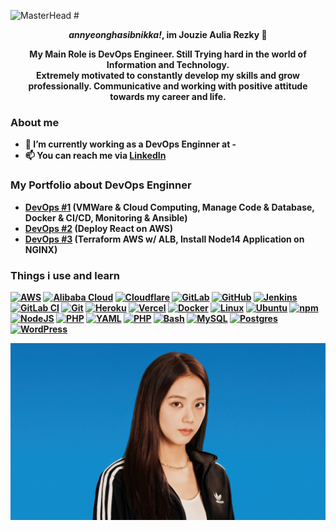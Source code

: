 ![MasterHead](https://i.pinimg.com/originals/a2/4c/b5/a24cb568fa40046f8562dbc45cea8506.gif)
#<div align="center"><i><b>annyeonghasibnikka!<b></i>, im Jouzie Aulia Rezky 👋</div>

<div align="center">My Main Role is DevOps Engineer. Still Trying hard in the world of Information and Technology.</div>

<div align="center">Extremely motivated to constantly develop my skills and grow professionally. Communicative and working with positive attitude towards my career and life.</div>

### About me
- 💼 I’m currently working as a DevOps Enginner at -
- 📫 You can reach me via [LinkedIn](https://www.linkedin.com/in/aureezz/)

### My Portfolio about DevOps Enginner
- [DevOps #1](https://github.com/aureezzhenx/TaskDevOps) (VMWare & Cloud Computing, Manage Code & Database, Docker & CI/CD, Monitoring & Ansible)
- [DevOps #2](https://github.com/aureezzhenx/Jouzie-Final-Task-Dumbways-Batch-4) (Deploy React on AWS)
- [DevOps #3](https://github.com/aureezzhenx/Folkatech-DevOps-Engineer-Technical-Test) (Terraform AWS w/ ALB, Install Node14 Application on NGINX)

### Things i use and learn
[![AWS](https://img.shields.io/badge/AWS-%23FF9900.svg?logo=amazon-web-services&logoColor=white)](#)
[![Alibaba Cloud](https://img.shields.io/badge/AlibabaCloud-%23FF6701.svg?logo=alibabacloud&logoColor=white)](#)
[![Cloudflare](https://img.shields.io/badge/Cloudflare-F38020?logo=Cloudflare&logoColor=white)](#)
[![GitLab](https://img.shields.io/badge/GitLab-FC6D26?logo=gitlab&logoColor=fff)](#)
[![GitHub](https://img.shields.io/badge/GitHub-%23121011.svg?logo=github&logoColor=white)](#)
[![Jenkins](https://img.shields.io/badge/Jenkins-D24939?logo=jenkins&logoColor=white)](#)
[![GitLab CI](https://img.shields.io/badge/GitLab%20CI-FC6D26?logo=gitlab&logoColor=fff)](#)
[![Git](https://img.shields.io/badge/Git-F05032?logo=git&logoColor=fff)](#)
[![Heroku](https://img.shields.io/badge/Heroku-430098?logo=heroku&logoColor=fffe)](#)
[![Vercel](https://img.shields.io/badge/Vercel-%23000000.svg?logo=vercel&logoColor=white)](#)
[![Docker](https://img.shields.io/badge/Docker-2496ED?logo=docker&logoColor=fff)](#)
[![Linux](https://img.shields.io/badge/Linux-FCC624?logo=linux&logoColor=black)](#)
[![Ubuntu](https://img.shields.io/badge/Ubuntu-E95420?logo=ubuntu&logoColor=white)](#)
[![npm](https://img.shields.io/badge/npm-CB3837?logo=npm&logoColor=fff)](#)
[![NodeJS](https://img.shields.io/badge/Node.js-6DA55F?logo=node.js&logoColor=white)](#)
[![PHP](https://img.shields.io/badge/php-%23777BB4.svg?&logo=php&logoColor=white)](#)
[![YAML](https://img.shields.io/badge/YAML-CB171E?logo=yaml&logoColor=fff)](#)
[![PHP](https://img.shields.io/badge/php-%23777BB4.svg?&logo=php&logoColor=white)](#)
[![Bash](https://img.shields.io/badge/Bash-4EAA25?logo=gnubash&logoColor=fff)](#)
[![MySQL](https://img.shields.io/badge/MySQL-4479A1?logo=mysql&logoColor=fff)](#)
[![Postgres](https://img.shields.io/badge/Postgres-%23316192.svg?logo=postgresql&logoColor=white)](#)
[![WordPress](https://img.shields.io/badge/WordPress-%2321759B.svg?logo=wordpress&logoColor=white)](#)



![alt text](https://github.com/aureezzhenx/aureezzhenx/blob/main/jisoo-blackpink-adidas-photoshoot-uhdpaper.com-4K-6.1731.jpg)

<!--
**aureezzhenx/aureezzhenx** is a ✨ _special_ ✨ repository because its `README.md` (this file) appears on your GitHub profile.

Here are some ideas to get you started:

- 🔭 I’m currently working on ...
- 🌱 I’m currently learning ...
- 👯 I’m looking to collaborate on ...
- 🤔 I’m looking for help with ...
- 💬 Ask me about ...
- 📫 How to reach me: ...
- 😄 Pronouns: ...
- ⚡ Fun fact: ...
-->
